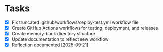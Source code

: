 ﻿# Tasks

- [x] Fix truncated .github/workflows/deploy-test.yml workflow file
- [x] Create GitHub Actions workflows for testing, deployment, and releases
- [x] Create memory-bank directory structure
- [x] Update documentation to reflect new workflow
- [x] Reflection documented [2025-09-21]
